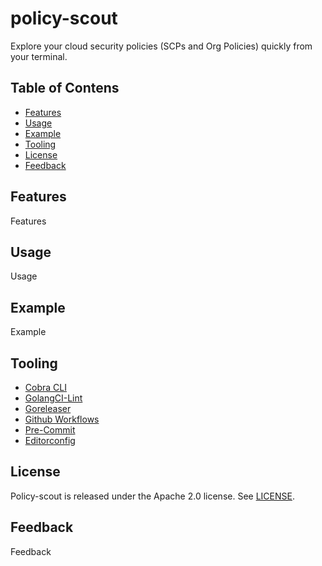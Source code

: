 # policy-scout
Explore your cloud security policies (SCPs and Org Policies) quickly from your terminal.

## Table of Contens
- [Features](#features)
- [Usage](#usage)
- [Example](#example)
- [Tooling](#tooling)
- [License](#license)
- [Feedback](#feedback)

## Features
Features

## Usage
Usage

## Example
Example

## Tooling
- [Cobra CLI](https://cobra.dev/)
- [GolangCI-Lint](https://golangci-lint.run/)
- [Goreleaser](https://goreleaser.com/)
- [Github Workflows](https://docs.github.com/en/actions/using-workflows)
- [Pre-Commit](https://pre-commit.com/)
- [Editorconfig](https://editorconfig.org/)

## License
Policy-scout is released under the Apache 2.0 license. See [LICENSE](./LICENSE).

## Feedback
Feedback
